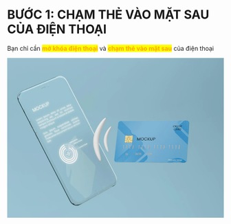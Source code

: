 # BƯỚC 1: CHẠM THẺ VÀO MẶT SAU CỦA ĐIỆN THOẠI

Bạn chỉ cần <mark style="color:orange;">**mở khóa điện thoại**</mark> và <mark style="color:orange;">**chạm thẻ vào mặt sau**</mark> của điện thoại

![Ảnh minh họa tạm thời](<../../../.gitbook/assets/image (17).png>)

